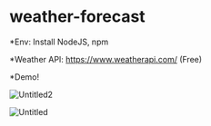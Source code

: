 # weather-forecast

*Env: Install NodeJS, npm

*Weather API: https://www.weatherapi.com/ (Free)

*Demo!

![Untitled2](https://user-images.githubusercontent.com/62415557/163305367-3c0b500d-1950-4243-85d8-99e22f2df096.png)

![Untitled](https://user-images.githubusercontent.com/62415557/163304685-44a29094-f449-411d-b427-25b8e70ce290.png)

